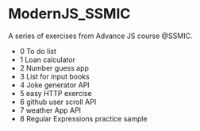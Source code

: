 # ModernJS_SSMIC
A series of exercises from Advance JS course @SSMIC.

* 0 To do list
* 1 Loan calculator
* 2 Number guess app
* 3 List for input books
* 4 Joke generator API
* 5 easy HTTP exercise
* 6 github user scroll API
* 7 weather App API
* 8 Regular Expressions practice sample